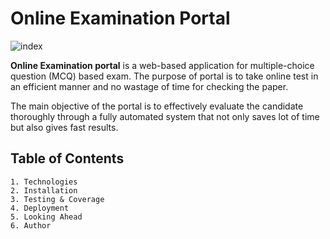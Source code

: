 # Online Examination Portal
![index](https://user-images.githubusercontent.com/42845723/92633049-d9004300-f2ef-11ea-98c8-146b4e4da143.png)

**Online Examination portal** is a web-based application for multiple-choice question (MCQ) based exam. The purpose of portal is to take online test in an efficient manner and no wastage of time for checking the paper. 

The main objective of the portal  is to effectively evaluate the candidate thoroughly through a fully automated system that not only saves lot of time but also gives fast results.


## Table of Contents
    1. Technologies
    2. Installation
    3. Testing & Coverage
    4. Deployment
    5. Looking Ahead
    6. Author
  
